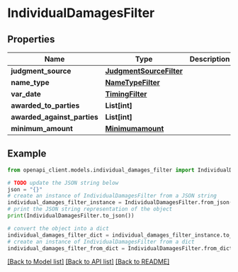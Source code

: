 # IndividualDamagesFilter


## Properties

Name | Type | Description | Notes
------------ | ------------- | ------------- | -------------
**judgment_source** | [**JudgmentSourceFilter**](JudgmentSourceFilter.md) |  | [optional] 
**name_type** | [**NameTypeFilter**](NameTypeFilter.md) |  | [optional] 
**var_date** | [**TimingFilter**](TimingFilter.md) |  | [optional] 
**awarded_to_parties** | **List[int]** |  | [optional] 
**awarded_against_parties** | **List[int]** |  | [optional] 
**minimum_amount** | [**Minimumamount**](Minimumamount.md) |  | [optional] 

## Example

```python
from openapi_client.models.individual_damages_filter import IndividualDamagesFilter

# TODO update the JSON string below
json = "{}"
# create an instance of IndividualDamagesFilter from a JSON string
individual_damages_filter_instance = IndividualDamagesFilter.from_json(json)
# print the JSON string representation of the object
print(IndividualDamagesFilter.to_json())

# convert the object into a dict
individual_damages_filter_dict = individual_damages_filter_instance.to_dict()
# create an instance of IndividualDamagesFilter from a dict
individual_damages_filter_from_dict = IndividualDamagesFilter.from_dict(individual_damages_filter_dict)
```
[[Back to Model list]](../README.md#documentation-for-models) [[Back to API list]](../README.md#documentation-for-api-endpoints) [[Back to README]](../README.md)


